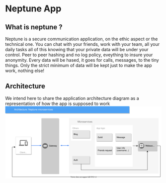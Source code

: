 # Neptune App
## What is neptune ?
Neptune is a secure communication application, on the ethic aspect or the technical one.  You can chat with your friends, work with your team, all your daily tasks all of this knowing that your private data will be under your control. 
Peer to peer hashing and no log policy, eveything to insure your anonymity.
Every data will be hased, it goes for calls, messages, to the tiny things.
Only the strict minimum of data will be kept just to make the app work, nothing else!
## Architecture
We intend here to share the application architecture diagram as a representation of how the app is supposed to work 
![diagram](diagram/diagram.svg)

